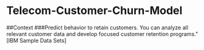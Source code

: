 # Telecom-Customer-Churn-Model
##Context
###Predict behavior to retain customers. You can analyze all relevant customer data and develop focused customer retention programs." [IBM Sample Data Sets]
